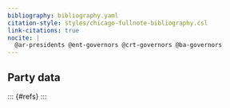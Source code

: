 ```yaml
---
bibliography: bibliography.yaml
citation-style: styles/chicago-fullnote-bibliography.csl
link-citations: true
nocite: |
  @ar-presidents @ent-governors @crt-governors @ba-governors
---
```


Party data
----------

::: {#refs}
:::
